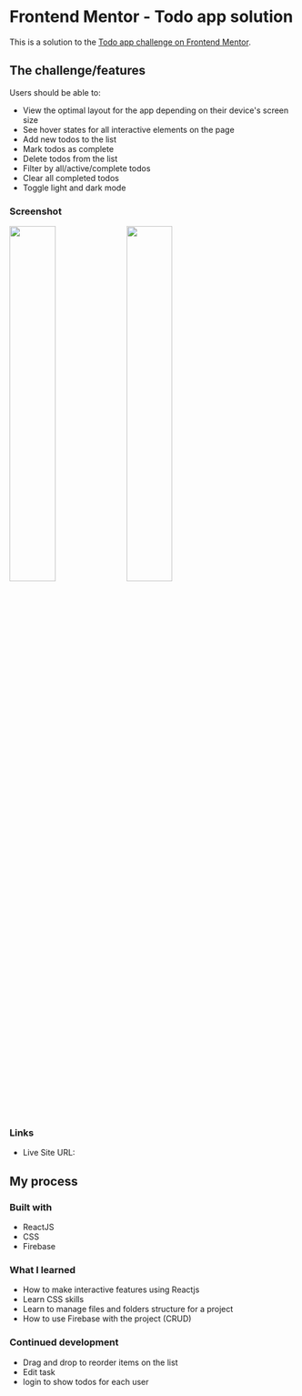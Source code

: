 # Frontend Mentor - Todo app solution

This is a solution to the [Todo app challenge on Frontend Mentor](https://www.frontendmentor.io/challenges/todo-app-Su1_KokOW).

## The challenge/features

Users should be able to:

- View the optimal layout for the app depending on their device's screen size
- See hover states for all interactive elements on the page
- Add new todos to the list
- Mark todos as complete
- Delete todos from the list
- Filter by all/active/complete todos
- Clear all completed todos
- Toggle light and dark mode

### Screenshot
<img src="https://user-images.githubusercontent.com/126160990/222886560-57590e41-d561-47f2-a0bd-a54fb32233eb.png" width="40%">
<img src="https://user-images.githubusercontent.com/126160990/222886560-57590e41-d561-47f2-a0bd-a54fb32233eb.png](https://user-images.githubusercontent.com/126160990/222907293-4bc46be7-d995-4102-89b8-453558e530a5.png" width="40%">


### Links

- Live Site URL: 

## My process
### Built with

- ReactJS
- CSS
- Firebase

### What I learned

- How to make interactive features using Reactjs
- Learn CSS skills
- Learn to manage files and folders structure for a project
- How to use Firebase with the project (CRUD)

### Continued development

- Drag and drop to reorder items on the list
- Edit task
- login to show todos for each user
